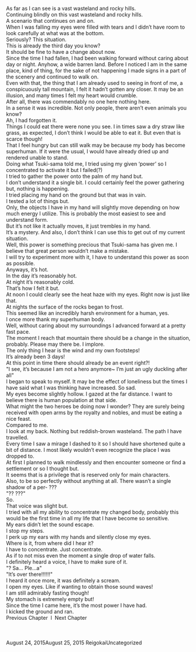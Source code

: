 <br/>
As far as I can see is a vast wasteland and rocky hills.<br/>
Continuing blindly on this vast wasteland and rocky hills.<br/>
A scenario that continues on and on.<br/>
When I was falling my eyes were filled with tears and I didn’t have room to look carefully at what was at the bottom.<br/>
Seriously? This situation.<br/>
This is already the third day you know?<br/>
It should be fine to have a change about now.<br/>
Since the time I had fallen, I had been walking forward without caring about day or night. Anyhow, a wide barren land. Before I noticed I am in the same place, kind of thing, for the sake of not happening I made signs in a part of the scenery and continued to walk on.<br/>
Even with that, the thing that I am already used to seeing in front of me, a conspicuously tall mountain, I felt it hadn’t gotten any closer. It may be an illusion, and many times I felt my heart would crumble.<br/>
After all, there was commendably no one here nothing here.<br/>
In a sense it was incredible. Not only people, there aren’t even animals you know?<br/>
Ah, I had forgotten it.<br/>
Things I could eat there were none you see. I in times saw a dry straw like grass, as expected, I don’t think I would be able to eat it. But even that is scarce though!<br/>
That I feel hungry but can still walk may be because my body has become superhuman. If it were the usual, I would have already dried up and rendered unable to stand.<br/>
Doing what Tsuki-sama told me, I tried using my given ‘power’ so I concentrated to activate it but I failed(?)<br/>
I tried to gather the power onto the palm of my hand but.<br/>
I don’t understand it a single bit. I could certainly feel the power gathering but, nothing is happening.<br/>
I tried placing my hand on the ground but that was in vain.<br/>
I tested a lot of things but.<br/>
Only, the objects I have in my hand will slightly move depending on how much energy I utilize. This is probably the most easiest to see and understand form.<br/>
But it’s not like it actually moves, it just trembles in my hand.<br/>
It’s a mystery. And also, I don’t think I can use this to get out of my current situation.<br/>
Well, this power is something precious that Tsuki-sama has given me. I believe that great person wouldn’t make a mistake.<br/>
I will try to experiment more with it, I have to understand this power as soon as possible.<br/>
Anyways, it’s hot.<br/>
In the day it’s reasonably hot.<br/>
At night it’s reasonably cold.<br/>
That’s how I felt it but.<br/>
At noon I could clearly see the heat haze with my eyes. Right now is just like that.<br/>
At nights the surface of the rocks began to frost.<br/>
This seemed like an incredibly harsh environment for a human, yes.<br/>
I once more thank my superhuman body.<br/>
Well, without caring about my surroundings I advanced forward at a pretty fast pace.<br/>
The moment I reach that mountain there should be a change in the situation, probably. Please may there be. I implore.<br/>
The only thing I hear is the wind and my own footsteps!<br/>
It’s already been 3 days!<br/>
At this point in time there should already be an event right?!<br/>
"I see, it’s because I am not a hero anymore~ I’m just an ugly duckling after all"<br/>
I began to speak to myself. It may be the effect of loneliness but the times I have said what I was thinking have increased. So sad.<br/>
My eyes become slightly hollow. I gazed at the far distance. I want to believe there is human population at that side.<br/>
What might the two heroes be doing now I wonder? They are surely being received with open arms by the royalty and nobles, and must be eating a nice feast.<br/>
Compared to me.<br/>
I look at my back. Nothing but reddish-brown wasteland. The path I have travelled.<br/>
Every time I saw a mirage I dashed to it so I should have shortened quite a bit of distance. I most likely wouldn’t even recognize the place I was dropped to.<br/>
At first I planned to walk mindlessly and then encounter someone or find a settlement or so I thought but.<br/>
It seems that is a privilege that is reserved only for main characters.<br/>
Also, to be so perfectly without anything at all. There wasn’t a single shadow of a per- ???<br/>
"?? ???"<br/>
So.<br/>
That voice was slight but.<br/>
I tried with all my ability to concentrate my changed body, probably this would be the first time in all my life that I have become so sensitive.<br/>
My ears didn’t let the sound escape.<br/>
I stop my steps.<br/>
I perk up my ears with my hands and silently close my eyes.<br/>
Where is it, from where did I hear it?<br/>
I have to concentrate. Just concentrate.<br/>
As if to not miss even the moment a single drop of water falls.<br/>
I definitely heard a voice, I have to make sure of it.<br/>
"? Sa… Ple…a"<br/>
"It’s over there!!!!!!"<br/>
I heard it once more, it was definitely a scream.<br/>
I open my eyes. Like if wanting to obtain those sound waves!<br/>
I am still admirably fasting though!<br/>
My stomach is extremely empty but!<br/>
Since the time I came here, it’s the most power I have had.<br/>
I kicked the ground and ran.<br/>
Previous Chapter  l  Next Chapter<br/>
<br/>
<br/>
<br/>
August 24, 2015August 25, 2015 ReigokaiUncategorized <br/>
<br/>
<br/>
